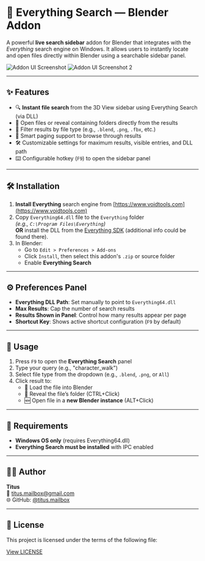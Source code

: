 # 🧭 Everything Search — Blender Addon

A powerful **live search sidebar** addon for Blender that integrates with the *Everything* search engine on Windows. It allows users to instantly locate and open files directly within Blender using a searchable sidebar panel.

![Addon UI Screenshot](b8f89e16-7d0d-4c0e-b918-bae2244364f3.png)
![Addon UI Screenshot 2](6aaa5836-538a-4c8b-87f7-51ac2efd1e55.png)

---

## ✨ Features

- 🔍 **Instant file search** from the 3D View sidebar using Everything Search (via DLL)
- 📂 Open files or reveal containing folders directly from the results
- 📄 Filter results by file type (e.g., `.blend`, `.png`, `.fbx`, etc.)
- 🧠 Smart paging support to browse through results
- 🛠️ Customizable settings for maximum results, visible entries, and DLL path
- ⌨️ Configurable hotkey (`F9`) to open the sidebar panel

---

## 🛠 Installation

1. **Install Everything** search engine from [https://www.voidtools.com](https://www.voidtools.com)
2. Copy `Everything64.dll` file to the `Everything` folder  
   _(e.g., `C:\Program Files\Everything`)_  
   **OR** install the DLL from the [Everything SDK](https://www.voidtools.com/support/everything/sdk/) (additional info could be found there).
3. In Blender:
    - Go to `Edit > Preferences > Add-ons`
    - Click `Install`, then select this addon's `.zip` or source folder
    - Enable **Everything Search**

---

## ⚙️ Preferences Panel

- **Everything DLL Path**: Set manually to point to `Everything64.dll`
- **Max Results**: Cap the number of search results
- **Results Shown in Panel**: Control how many results appear per page
- **Shortcut Key**: Shows active shortcut configuration (`F9` by default)

---

## 🧩 Usage

1. Press `F9` to open the **Everything Search** panel
2. Type your query (e.g., "character_walk")
3. Select file type from the dropdown (e.g., `.blend`, `.png`, or `All`)
4. Click result to:
    - 🔄 Load the file into Blender
    - 📁 Reveal the file’s folder (CTRL+Click)
    - 🆕 Open file in a **new Blender instance** (ALT+Click)

---

## 🔐 Requirements

- **Windows OS only** (requires Everything64.dll)
- **Everything Search must be installed** with IPC enabled

---

## 🧑‍💻 Author

**Titus**  
📧 titus.mailbox@gmail.com  
🌐 GitHub: [@titus.mailbox](https://github.com/titus.mailbox)

---

## 📝 License

This project is licensed under the terms of the following file:

[View LICENSE](license)
